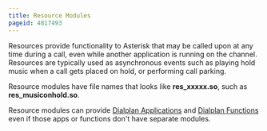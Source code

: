 ```yaml
---
title: Resource Modules
pageid: 4817493
---
```


Resources provide functionality to Asterisk that may be called upon at any time during a call, even while another application is running on the channel. Resources are typically used as asynchronous events such as playing hold music when a call gets placed on hold, or performing call parking.

Resource modules have file names that looks like **res_xxxxx.so**, such as **res_musiconhold.so**.

Resource modules can provide [Dialplan Applications](/Latest_API/API_Documentation/Dialplan_Applications) and [Dialplan Functions](/Latest_API/API_Documentation/Dialplan_Functions) even if those apps or functions don't have separate modules.

